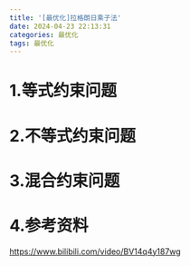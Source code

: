 ```yaml
---
title: '[最优化]拉格朗日乘子法'
date: 2024-04-23 22:13:31
categories: 最优化
tags: 最优化
---
```


# 1.等式约束问题





# 2.不等式约束问题





# 3.混合约束问题





# 4.参考资料

https://www.bilibili.com/video/BV14q4y187wg


